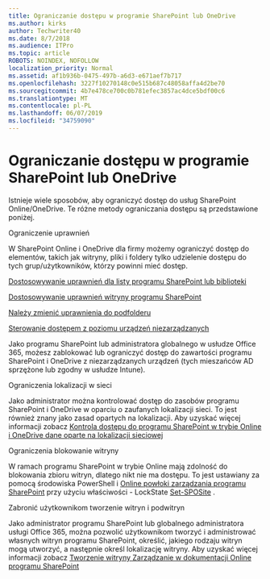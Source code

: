 ```yaml
---
title: Ograniczanie dostępu w programie SharePoint lub OneDrive
ms.author: kirks
author: Techwriter40
ms.date: 8/7/2018
ms.audience: ITPro
ms.topic: article
ROBOTS: NOINDEX, NOFOLLOW
localization_priority: Normal
ms.assetid: af1b936b-0475-497b-a6d3-e671aef7b717
ms.openlocfilehash: 3227f10270148c0e515b687c48058affa4d2be70
ms.sourcegitcommit: 4b7e478ce700c0b781efec3857ac4dce5bdf00c6
ms.translationtype: MT
ms.contentlocale: pl-PL
ms.lasthandoff: 06/07/2019
ms.locfileid: "34759090"
---
```

# <a name="restrict-access-in-sharepoint-or-onedrive"></a>Ograniczanie dostępu w programie SharePoint lub OneDrive

Istnieje wiele sposobów, aby ograniczyć dostęp do usług SharePoint Online/OneDrive. Te różne metody ograniczania dostępu są przedstawione poniżej. 

Ograniczenie uprawnień

W SharePoint Online i OneDrive dla firmy możemy ograniczyć dostęp do elementów, takich jak witryny, pliki i foldery tylko udzielenie dostępu do tych grup/użytkowników, którzy powinni mieć dostęp.

[Dostosowywanie uprawnień dla listy programu SharePoint lub biblioteki](https://support.office.com/article/Customize-permissions-for-a-SharePoint-list-or-library-02d770f3-59eb-4910-a608-5f84cc297782)

[Dostosowywanie uprawnień witryny programu SharePoint](https://docs.microsoft.com/sharepoint/customize-sharepoint-site-permissions)

[Należy zmienić uprawnienia do podfolderu](https://support.office.com/article/Change-the-permissions-on-a-subfolder-5427BD7C-F20A-4F75-8CF2-5359DD45A1A6)

[Sterowanie dostępem z poziomu urządzeń niezarządzanych](https://docs.microsoft.com/sharepoint/control-access-from-unmanaged-devices)

Jako programu SharePoint lub administratora globalnego w usłudze Office 365, możesz zablokować lub ograniczyć dostęp do zawartości programu SharePoint i OneDrive z niezarządzanych urządzeń (tych mieszańców AD sprzężone lub zgodny w usłudze Intune).

Ograniczenia lokalizacji w sieci

Jako administrator można kontrolować dostęp do zasobów programu SharePoint i OneDrive w oparciu o zaufanych lokalizacji sieci. To jest również znany jako zasad opartych na lokalizacji. Aby uzyskać więcej informacji zobacz [Kontrola dostępu do programu SharePoint w trybie Online i OneDrive dane oparte na lokalizacji sieciowej](https://docs.microsoft.com/sharepoint/control-access-based-on-network-location)

Ograniczenia blokowanie witryny 

W ramach programu SharePoint w trybie Online mają zdolność do blokowania zbioru witryn, dlatego nikt nie ma dostępu. To jest ustawiany za pomocą środowiska PowerShell i [Online powłoki zarządzania programu SharePoint](https://docs.microsoft.com/powershell/sharepoint/sharepoint-online/connect-sharepoint-online?view=sharepoint-ps) przy użyciu właściwości - LockState [Set-SPOSite](https://docs.microsoft.com/powershell/module/sharepoint-online/set-sposite?view=sharepoint-ps) .

Zabronić użytkownikom tworzenie witryn i podwitryn

Jako administrator programu SharePoint lub globalnego administratora usługi Office 365, można pozwolić użytkownikom tworzyć i administrować własnych witryn programu SharePoint, określić, jakiego rodzaju witryn mogą utworzyć, a następnie określ lokalizację witryny. Aby uzyskać więcej informacji zobacz [Tworzenie witryny Zarządzanie w dokumentacji Online programu SharePoint](https://docs.microsoft.com/sharepoint/manage-site-creation)


